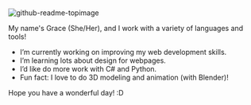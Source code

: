 ### 

<!--
**GraceKnutson/GraceKnutson** is a ✨ _special_ ✨ repository because its `README.md` (this file) appears on your GitHub profile.
-->
![github-readme-topimage](https://github.com/GraceKnutson/GraceKnutson/assets/113193154/8fe73d04-256e-4d9d-b8f8-1b82ab86a156)

My name's Grace (She/Her), and I work with a variety of languages and tools!

-  I’m currently working on improving my web development skills.
-  I’m learning lots about design for webpages.
-  I’d like do more work with C# and Python.
-  Fun fact: I love to do 3D modeling and animation (with Blender)!

Hope you have a wonderful day! :D
